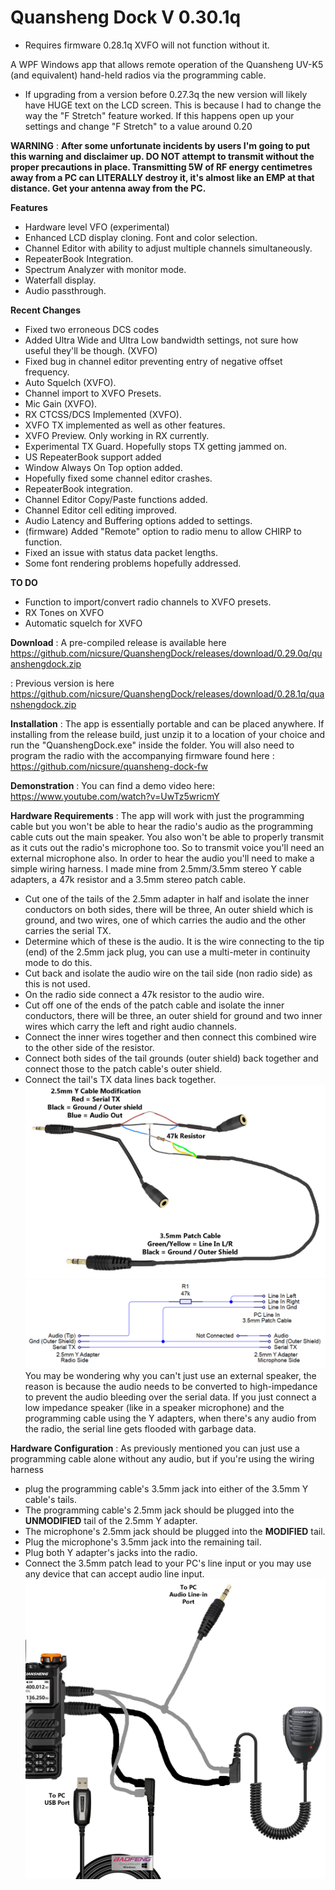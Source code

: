 # **Quansheng Dock** V 0.30.1q
- Requires firmware 0.28.1q XVFO will not function without it.

A WPF Windows app that allows remote operation of the Quansheng UV-K5 (and equivalent) hand-held radios via the programming cable.
- If upgrading from a version before 0.27.3q the new version will likely have HUGE text on the LCD screen. This is because I had to change the way the "F Stretch" feature worked. If this happens open up your settings and change "F Stretch" to a value around 0.20

**WARNING** :
**After some unfortunate incidents by users I'm going to put this warning and disclaimer up. DO NOT attempt to transmit without the proper precautions in place. Transmitting 5W of RF energy centimetres away from a PC can LITERALLY destroy it, it's almost like an EMP at that distance. Get your antenna away from the PC.**

**Features** 
- Hardware level VFO (experimental)
- Enhanced LCD display cloning. Font and color selection.
- Channel Editor with ability to adjust multiple channels simultaneously.
- RepeaterBook Integration.
- Spectrum Analyzer with monitor mode.
- Waterfall display.
- Audio passthrough.

**Recent Changes**
- Fixed two erroneous DCS codes
- Added Ultra Wide and Ultra Low bandwidth settings, not sure how useful they'll be though. (XVFO)
- Fixed bug in channel editor preventing entry of negative offset frequency.
- Auto Squelch (XVFO).
- Channel import to XVFO Presets.
- Mic Gain (XVFO).
- RX CTCSS/DCS Implemented (XVFO).
- XVFO TX implemented as well as other features.
- XVFO Preview. Only working in RX currently.
- Experimental TX Guard. Hopefully stops TX getting jammed on.
- US RepeaterBook support added
- Window Always On Top option added.
- Hopefully fixed some channel editor crashes.
- RepeaterBook integration.
- Channel Editor Copy/Paste functions added.
- Channel Editor cell editing improved.
- Audio Latency and Buffering options added to settings.
- (firmware) Added "Remote" option to radio menu to allow CHIRP to function.
- Fixed an issue with status data packet lengths.
- Some font rendering problems hopefully addressed.

**TO DO**
- Function to import/convert radio channels to XVFO presets.
- RX Tones on XVFO
- Automatic squelch for XVFO

**Download**
: A pre-compiled release is available here
https://github.com/nicsure/QuanshengDock/releases/download/0.29.0q/quanshengdock.zip

: Previous version is here
https://github.com/nicsure/QuanshengDock/releases/download/0.28.1q/quanshengdock.zip

**Installation**
: The app is essentially portable and can be placed anywhere. If installing from the release build, just unzip it to a location of your choice and run the "QuanshengDock.exe" inside the folder.
You will also need to program the radio with the accompanying firmware found here : https://github.com/nicsure/quansheng-dock-fw


**Demonstration**
: You can find a demo video here: https://www.youtube.com/watch?v=UwTz5wricmY


**Hardware Requirements**
: The app will work with just the programming cable but you won't be able to hear the radio's audio as the programming cable cuts out the main speaker. You also won't be able to properly transmit as it cuts out the radio's microphone too. So to transmit voice you'll need an external microphone also.
In order to hear the audio you'll need to make a simple wiring harness. I made mine from 2.5mm/3.5mm stereo Y cable adapters, a 47k resistor and a 3.5mm stereo patch cable.
- Cut one of the tails of the 2.5mm adapter in half and isolate the inner conductors on both sides, there will be three, An outer shield which is ground, and two wires, one of which carries the audio and the other carries the serial TX.
- Determine which of these is the audio. It is the wire connecting to the tip (end) of the 2.5mm jack plug, you can use a multi-meter in continuity mode to do this.
- Cut back and isolate the audio wire on the tail side (non radio side) as this is not used.
- On the radio side connect a 47k resistor to the audio wire.
- Cut off one of the ends of the patch cable and isolate the inner conductors, there will be three, an outer shield for ground and two inner wires which carry the left and right audio channels.
- Connect the inner wires together and then connect this combined wire to the other side of the resistor.
- Connect both sides of the tail grounds (outer shield) back together and connect those to the patch cable's outer shield.
- Connect the tail's TX data lines back together.
![](./WiringMod2.png)
![](./WiringSchematic.png)
You may be wondering why you can't just use an external speaker, the reason is because the audio needs to be converted to high-impedance to prevent the audio bleeding over the serial data. If you just connect a low impedance speaker (like in a speaker microphone) and the programming cable using the Y adapters, when there's any audio from the radio, the serial line gets flooded with garbage data.


**Hardware Configuration**
: As previously mentioned you can just use a programming cable alone without any audio, but if you're using the wiring harness
- plug the programming cable's 3.5mm jack into either of the 3.5mm Y cable's tails.
- The programming cable's 2.5mm jack should be plugged into the **UNMODIFIED** tail of the 2.5mm Y adapter.
- The microphone's 2.5mm jack should be plugged into the **MODIFIED** tail.
- Plug the microphone's 3.5mm jack into the remaining tail.
- Plug both Y adapter's jacks into the radio.
- Connect the 3.5mm patch lead to your PC's line input or you may use any device that can accept audio line input.
![](./WiringOverview2.png)
